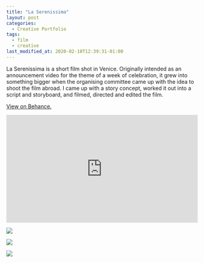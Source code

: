 ```yaml
---
title: "La Serenissima"
layout: post
categories:
  - Creative Portfolio
tags:
  - film
  - creative
last_modified_at: 2020-02-10T12:39:31-01:00
---
```


La Serenissima is a short film shot in Venice. Originally intended as an announcement video for the theme of a week of celebration, it grew into something bigger when the organising committee came up with the idea to shoot the film abroad. I came up with a story concept, worked it out into a script and storyboard, and filmed, directed and edited the film.

[View on Behance.](https://www.behance.net/gallery/46660773/La-Serenissima-Short-Film)

<div style="position:relative; padding-top: 56.25%">
  <iframe src="https://player.vimeo.com/video/149290094?title=0&byline=0&portrait=0" style="position: absolute; width: 100%; height: 100%; top: 0; left: 0" frameborder="0" allow="autoplay; fullscreen" allowfullscreen></iframe>
</div>

![](https://mir-s3-cdn-cf.behance.net/project_modules/max_1200/daa69346660773.585d5dda96da4.png)

![](https://mir-s3-cdn-cf.behance.net/project_modules/max_1200/73388446660773.585d5dda97ecd.png)

![](https://mir-s3-cdn-cf.behance.net/project_modules/max_1200/9e268c46660773.585d5dda974df.png)